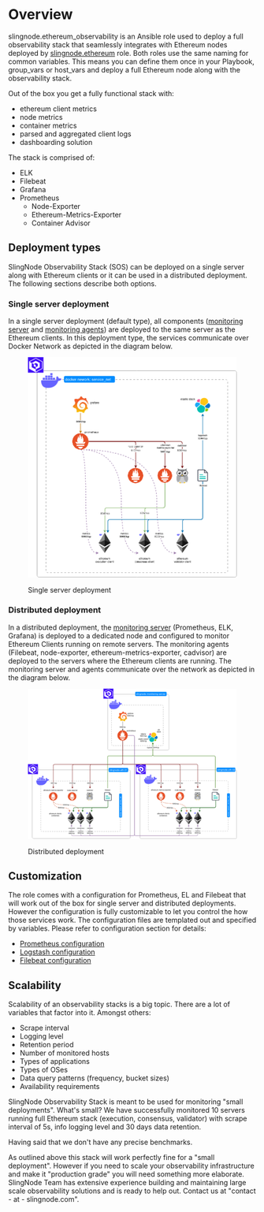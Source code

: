 # Overview

slingnode.ethereum\_observability is an Ansible role used to deploy a full observability stack that seamlessly integrates with Ethereum nodes deployed by [slingnode.ethereum](https://docs.slingnode.com/slingnode.ethereum/) role. Both roles use the same naming for common variables. This means you can define them once in your Playbook, group\_vars or host\_vars and deploy a full Ethereum node along with the observability stack.&#x20;

Out of the box you get a fully functional stack with:

* ethereum client metrics
* node metrics
* container metrics
* parsed and aggregated client logs&#x20;
* dashboarding solution

The stack is comprised of:&#x20;

* ELK
* Filebeat
* Grafana
* Prometheus
  * Node-Exporter
  * Ethereum-Metrics-Exporter
  * Container Advisor

## Deployment types

SlingNode Observability Stack (SOS) can be deployed on a single server along with Ethereum clients or it can be used in a distributed deployment. The following sections describe both options.&#x20;

### Single server deployment

In a single server deployment (default type), all components ([monitoring server](architecture.md#monitoring-server) and [monitoring agents](architecture.md#monitoring-agents)) are deployed to the same server as the Ethereum clients. In this deployment type, the services communicate over Docker Network as depicted in the diagram below.&#x20;

<figure><img src=".gitbook/assets/slingnode-ethereum-node-monitoring-single-server.png" alt=""><figcaption><p>Single server deployment</p></figcaption></figure>

### Distributed deployment

In a distributed deployment, the [monitoring server](architecture.md#monitoring-server) (Prometheus, ELK, Grafana) is deployed to a dedicated node and configured to monitor Ethereum Clients running on remote servers. The monitoring agents (Filebeat, node-exporter, ethereum-metrics-exporter,  cadvisor) are deployed to the servers where the Ethereum clients are running. The monitoring server and agents communicate over the network as depicted in the diagram below.

<figure><img src=".gitbook/assets/slingnode-ethereum-node-monitoring-distributed.png" alt=""><figcaption><p>Distributed deployment</p></figcaption></figure>

## Customization

The role comes with a configuration for Prometheus, EL and Filebeat that will work out of the box for single server and distributed deployments. However the configuration is fully customizable to let you control the how those services work. The configuration files are templated out and specified by variables. Please refer to configuration section for details:

* [Prometheus configuration](components/prometheus/#configuration)
* [Logstash configuration](components/elk/#configuration)
* [Filebeat configuration](filebeat-configuration.md#configuration)

## Scalability

Scalability of an observability stacks is a big topic. There are a lot of variables  that factor into it. Amongst others:

* Scrape interval
* Logging level
* Retention period
* Number of monitored hosts
* Types of applications&#x20;
* Types of OSes
* Data query patterns (frequency, bucket sizes)
* Availability requirements

SlingNode Observability Stack is meant to be used for monitoring "small deployments". What's small? We have successfully monitored 10 servers running full Ethereum stack (execution, consensus, validator) with scrape interval of 5s, info logging level and 30 days data retention.&#x20;

Having said that we don't have any precise benchmarks.&#x20;

As outlined above this stack will work perfectly fine for a "small deployment". However if you need to scale your observability infrastructure and make it "production grade" you will need something more elaborate. SlingNode Team has extensive experience building and maintaining large scale observability solutions and is ready to help out. Contact us at  "contact - at - slingnode.com".&#x20;
